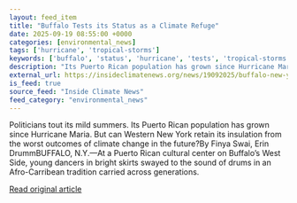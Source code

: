 ```yaml
---
layout: feed_item
title: "Buffalo Tests its Status as a Climate Refuge"
date: 2025-09-19 08:55:00 +0000
categories: [environmental_news]
tags: ['hurricane', 'tropical-storms']
keywords: ['buffalo', 'status', 'hurricane', 'tests', 'tropical-storms']
description: "Its Puerto Rican population has grown since Hurricane Maria"
external_url: https://insideclimatenews.org/news/19092025/buffalo-new-york-climate-refuge/
is_feed: true
source_feed: "Inside Climate News"
feed_category: "environmental_news"
---
```


Politicians tout its mild summers. Its Puerto Rican population has grown since Hurricane Maria. But can Western New York retain its insulation from the worst outcomes of climate change in the future?By Finya Swai, Erin DrummBUFFALO, N.Y.—At a Puerto Rican cultural center on Buffalo’s West Side, young dancers in bright skirts swayed to the sound of drums in an Afro-Carribean tradition carried across generations.&nbsp;

[Read original article](https://insideclimatenews.org/news/19092025/buffalo-new-york-climate-refuge/)
